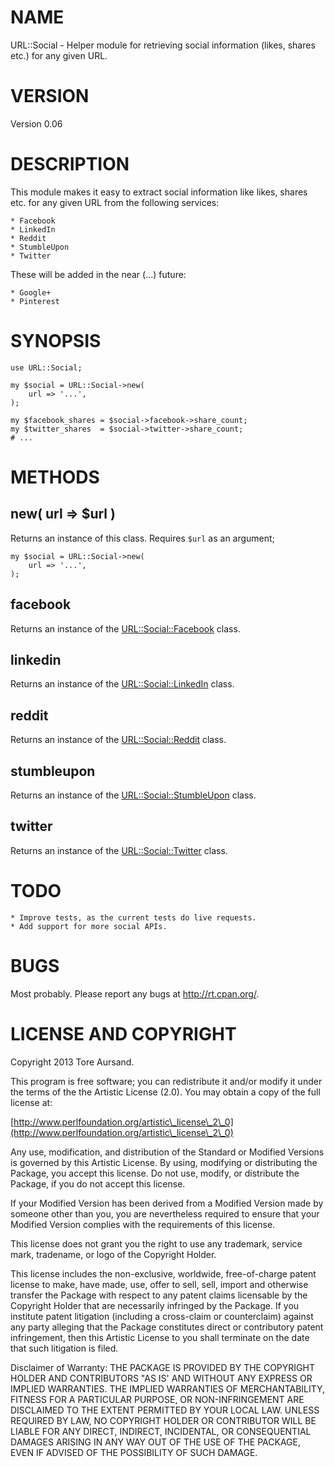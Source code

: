 # NAME

URL::Social - Helper module for retrieving social information (likes, shares
etc.) for any given URL.

# VERSION

Version 0.06

# DESCRIPTION

This module makes it easy to extract social information like likes, shares
etc. for any given URL from the following services:

    * Facebook
    * LinkedIn
    * Reddit
    * StumbleUpon
    * Twitter

These will be added in the near (...) future:

    * Google+
    * Pinterest

# SYNOPSIS

    use URL::Social;

    my $social = URL::Social->new(
        url => '...',
    );

    my $facebook_shares = $social->facebook->share_count;
    my $twitter_shares  = $social->twitter->share_count;
    # ...

# METHODS

## new( url => $url )

Returns an instance of this class. Requires `$url` as an argument;

    my $social = URL::Social->new(
        url => '...',
    );

## facebook

Returns an instance of the [URL::Social::Facebook](http://search.cpan.org/perldoc?URL::Social::Facebook) class.

## linkedin

Returns an instance of the [URL::Social::LinkedIn](http://search.cpan.org/perldoc?URL::Social::LinkedIn) class.

## reddit

Returns an instance of the [URL::Social::Reddit](http://search.cpan.org/perldoc?URL::Social::Reddit) class.

## stumbleupon

Returns an instance of the [URL::Social::StumbleUpon](http://search.cpan.org/perldoc?URL::Social::StumbleUpon) class.

## twitter

Returns an instance of the [URL::Social::Twitter](http://search.cpan.org/perldoc?URL::Social::Twitter) class.

# TODO

    * Improve tests, as the current tests do live requests.
    * Add support for more social APIs.

# BUGS

Most probably. Please report any bugs at http://rt.cpan.org/.

# LICENSE AND COPYRIGHT

Copyright 2013 Tore Aursand.

This program is free software; you can redistribute it and/or modify it
under the terms of the the Artistic License (2.0). You may obtain a
copy of the full license at:

[http://www.perlfoundation.org/artistic\_license\_2\_0](http://www.perlfoundation.org/artistic\_license\_2\_0)

Any use, modification, and distribution of the Standard or Modified
Versions is governed by this Artistic License. By using, modifying or
distributing the Package, you accept this license. Do not use, modify,
or distribute the Package, if you do not accept this license.

If your Modified Version has been derived from a Modified Version made
by someone other than you, you are nevertheless required to ensure that
your Modified Version complies with the requirements of this license.

This license does not grant you the right to use any trademark, service
mark, tradename, or logo of the Copyright Holder.

This license includes the non-exclusive, worldwide, free-of-charge
patent license to make, have made, use, offer to sell, sell, import and
otherwise transfer the Package with respect to any patent claims
licensable by the Copyright Holder that are necessarily infringed by the
Package. If you institute patent litigation (including a cross-claim or
counterclaim) against any party alleging that the Package constitutes
direct or contributory patent infringement, then this Artistic License
to you shall terminate on the date that such litigation is filed.

Disclaimer of Warranty: THE PACKAGE IS PROVIDED BY THE COPYRIGHT HOLDER
AND CONTRIBUTORS "AS IS' AND WITHOUT ANY EXPRESS OR IMPLIED WARRANTIES.
THE IMPLIED WARRANTIES OF MERCHANTABILITY, FITNESS FOR A PARTICULAR
PURPOSE, OR NON-INFRINGEMENT ARE DISCLAIMED TO THE EXTENT PERMITTED BY
YOUR LOCAL LAW. UNLESS REQUIRED BY LAW, NO COPYRIGHT HOLDER OR
CONTRIBUTOR WILL BE LIABLE FOR ANY DIRECT, INDIRECT, INCIDENTAL, OR
CONSEQUENTIAL DAMAGES ARISING IN ANY WAY OUT OF THE USE OF THE PACKAGE,
EVEN IF ADVISED OF THE POSSIBILITY OF SUCH DAMAGE.
